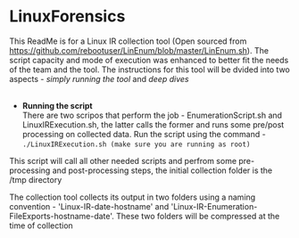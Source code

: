 # LinuxForensics

This ReadMe is for a Linux IR collection tool (Open sourced from https://github.com/rebootuser/LinEnum/blob/master/LinEnum.sh). The script capacity and mode of execution was  enhanced to better fit the needs of the team and the tool. The instructions for this tool will be dvided into two aspects - *simply running the tool* and *deep dives* <br/> <br/>

* **Running the script**<br/>
There are two scripos that perform the job - EnumerationScript.sh and LinuxIRExecution.sh, the latter calls the former and runs some pre/post processing on collected data. Run     the script using the command - <br/>
                    ```./LinuxIRExecution.sh (make sure you are running as root)```<br/>
      
This script will call all other needed scripts and perfrom some pre-processing and post-processing steps, the initial collection folder is the /tmp directory
  
The collection tool collects its output in two folders using a naming convention - 'Linux-IR-date-hostname' and 'Linux-IR-Enumeration-FileExports-hostname-date'. These two        folders will be compressed at the time of collection
 
